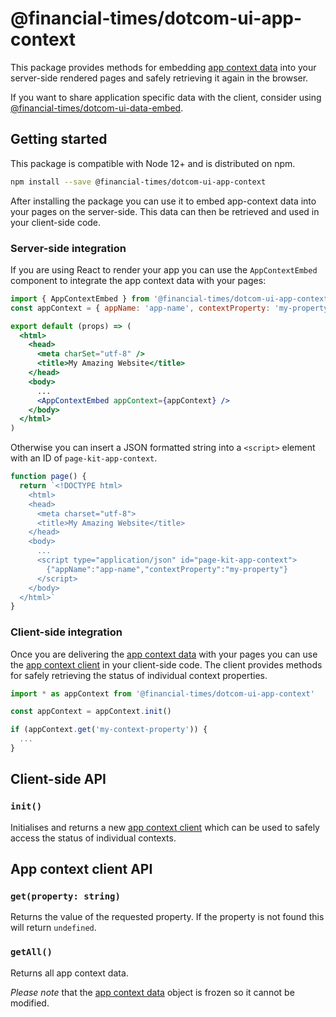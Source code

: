 # @financial-times/dotcom-ui-app-context

This package provides methods for embedding [app context data] into your server-side rendered pages and safely retrieving it again in the browser.

[app context data]: ../dotcom-server-app-context/schema.md

If you want to share application specific data with the client, consider using [@financial-times/dotcom-ui-data-embed](../dotcom-ui-data-embed).

## Getting started

This package is compatible with Node 12+ and is distributed on npm.

```sh
npm install --save @financial-times/dotcom-ui-app-context
```

After installing the package you can use it to embed app-context data into your pages on the server-side. This data can then be retrieved and used in your client-side code.


### Server-side integration

If you are using React to render your app you can use the `AppContextEmbed` component to integrate the app context data with your pages:

```jsx
import { AppContextEmbed } from '@financial-times/dotcom-ui-app-context'
const appContext = { appName: 'app-name', contextProperty: 'my-property' }

export default (props) => (
  <html>
    <head>
      <meta charSet="utf-8" />
      <title>My Amazing Website</title>
    </head>
    <body>
      ...
      <AppContextEmbed appContext={appContext} />
    </body>
  </html>
)
```

Otherwise you can insert a JSON formatted string into a `<script>` element with an ID of `page-kit-app-context`.

```js
function page() {
  return `<!DOCTYPE html>
    <html>
    <head>
      <meta charset="utf-8">
      <title>My Amazing Website</title>
    </head>
    <body>
      ...
      <script type="application/json" id="page-kit-app-context">
        {"appName":"app-name","contextProperty":"my-property"}
      </script>
    </body>
  </html>`
}
```


### Client-side integration

Once you are delivering the [app context data] with your pages you can use the [app context client](#client-side-api) in your client-side code. The client provides methods for safely retrieving the status of individual context properties.

```js
import * as appContext from '@financial-times/dotcom-ui-app-context'

const appContext = appContext.init()

if (appContext.get('my-context-property')) {
  ...
}
```


## Client-side API

### `init()`

Initialises and returns a new [app context client](#app-context-client-api) which can be used to safely access the status of individual contexts.


## App context client API

### `get(property: string)`

Returns the value of the requested property. If the property is not found this will return `undefined`.

### `getAll()`

Returns all app context data.

_Please note_ that the [app context data] object is frozen so it cannot be modified.

